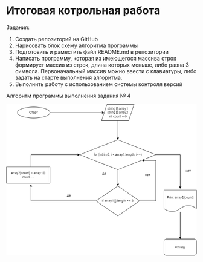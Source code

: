# Итоговая котрольная работа 
Задания:
1. Создать репозиторий на GitHub
2. Нарисовать блок схему алгоритма программы
3. Подготовить и раместить файл README.md в репозитории
4. Написать программу, которая из имеющегося массива строк формирует массив из строк, длина которых меньше, либо равна 3 символа. Первоначальный массив можно ввести с клавиатуры, либо задать на старте выполнения алгоритма.
5. Выполнить работу с использованием системы контроля версий

Алгоритм программы выполнения задания № 4

![Добавлена блок-схема](diagram.png)

